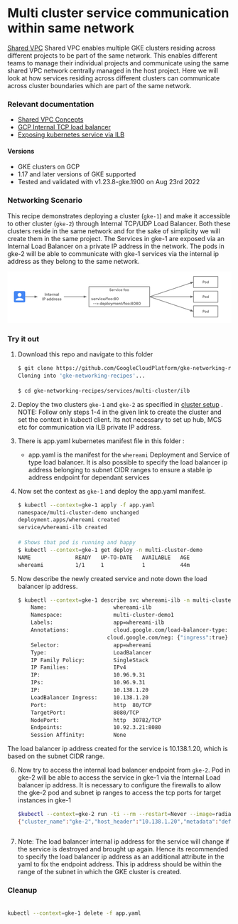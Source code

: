 # Multi cluster service communication within same network

[Shared VPC](https://cloud.google.com/kubernetes-engine/docs/how-to/cluster-shared-vpc#managing_firewall_resources) Shared VPC enables multiple GKE clusters residing across different projects to be part of the same network. This enables different teams to manage their individual projects and communicate using the same shared VPC network centrally managed in the host project. Here we will look at how services residing across different clusters can communicate across cluster boundaries which are part of the same network.  

### Relevant documentation

- [Shared VPC Concepts](https://cloud.google.com/kubernetes-engine/docs/concepts/multi-cluster-services)
- [GCP Internal TCP load balancer](https://cloud.google.com/load-balancing/docs/internal)
- [Exposing kubernetes service via ILB](https://cloud.google.com/kubernetes-engine/docs/how-to/internal-load-balancing#create)

#### Versions

- GKE clusters on GCP
- 1.17 and later versions of GKE supported
- Tested and validated with v1.23.8-gke.1900 on Aug 23rd 2022

### Networking Scenario

This recipe demonstrates deploying a cluster (`gke-1`) and make it accessible to other cluster (`gke-2`) through Internal TCP/UDP Load Balancer. Both these clusters reside in the same network and for the sake of simplicity we will create them in the same project. The Services in gke-1 are exposed via an Internal Load Balancer on a private IP address in the network. The pods in gke-2 will be able to communicate with gke-1 services via the internal ip address as they belong to the same network. 

![basic multi-cluster communication via ilb](../../../images/internal-lb-service.png)



### Try it out

1. Download this repo and navigate to this folder

    ```sh
    $ git clone https://github.com/GoogleCloudPlatform/gke-networking-recipes.git
    Cloning into 'gke-networking-recipes'...

    $ cd gke-networking-recipes/services/multi-cluster/ilb
    ```

2. Deploy the two clusters `gke-1` and `gke-2` as specified in [cluster setup](../../../cluster-setup.md) . 
NOTE: Follow only steps 1-4 in the given link to create the cluster and set the context in kubectl client. Its not necessary to set up hub, MCS etc for communication
via ILB private IP address.

3. There is app.yaml kubernetes manifest file in this folder :

    - app.yaml is the manifest for the `whereami` Deployment and Service of type load balancer. It is also possible to specify the load balancer ip address belonging to subnet CIDR ranges to ensure a stable
    ip address endpoint for dependant services
  

4. Now set the context as `gke-1` and deploy the app.yaml manifest. 

    ```bash
    $ kubectl --context=gke-1 apply -f app.yaml
    namespace/multi-cluster-demo unchanged
    deployment.apps/whereami created
    service/whereami-ilb created

    # Shows that pod is running and happy
    $ kubectl --context=gke-1 get deploy -n multi-cluster-demo
    NAME              READY   UP-TO-DATE   AVAILABLE   AGE
    whereami          1/1     1            1           44m
    ```


5. Now describe the newly created service and note down the load balancer ip address.

    ```bash
    $ kubectl --context=gke-1 describe svc whereami-ilb -n multi-cluster-demo
        Name:                     whereami-ilb
        Namespace:                multi-cluster-demo1
        Labels:                   app=whereami-ilb
        Annotations:              cloud.google.com/load-balancer-type: Internal
                                cloud.google.com/neg: {"ingress":true}
        Selector:                 app=whereami
        Type:                     LoadBalancer
        IP Family Policy:         SingleStack
        IP Families:              IPv4
        IP:                       10.96.9.31
        IPs:                      10.96.9.31
        IP:                       10.138.1.20
        LoadBalancer Ingress:     10.138.1.20
        Port:                     http  80/TCP
        TargetPort:               8080/TCP
        NodePort:                 http  30782/TCP
        Endpoints:                10.92.3.21:8080
        Session Affinity:         None
    ```

The load balancer ip address created for the service is 10.138.1.20, which is based on the subnet CIDR range.

6. Now try to access the internal load balancer endpoint from `gke-2`. Pod in gke-2 will be able to access the service in gke-1 via the Internal Load balancer ip address. It is necessary to configure the firewalls to allow the gke-2 pod and subnet ip ranges to access the tcp ports for target instances in gke-1

    ```bash
    $kubectl --context=gke-2 run -ti --rm --restart=Never --image=radial/busyboxplus:curl shell-$RANDOM --  curl 10.138.1.20
    {"cluster_name":"gke-2","host_header":"10.138.1.20","metadata":"default-backend","node_name":"gke-gke-2-default-pool-8f72419f-zb6c.us-west1-a.c.kishorerjbloom.internal","pod_name":"whereami-6f467cb4d5-mvhpr","pod_name_emoji":"🇸🇪","project_id":"kishorerjbloom","timestamp":"2022-11-16T07:02:16","zone":"us-west1-a"}
    ```

    ```
7. Note: The load balancer internal ip address for the service will change if the service is destroyed and brought up again. Hence its recommended to specify the load balancer ip address as an additional attribute in the yaml to fix the endpoint address. This ip address should be within the range of the subnet in which the GKE cluster is created.
### Cleanup

```sh

kubectl --context=gke-1 delete -f app.yaml
```
